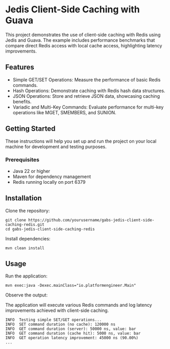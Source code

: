 # Jedis Client-Side Caching with Guava

This project demonstrates the use of client-side caching with Redis using Jedis and Guava. The example includes performance benchmarks that compare direct Redis access with local cache access, highlighting latency improvements.

## Features

- Simple GET/SET Operations: Measure the performance of basic Redis commands.
- Hash Operations: Demonstrate caching with Redis hash data structures.
- JSON Operations: Store and retrieve JSON data, showcasing caching benefits.
- Variadic and Multi-Key Commands: Evaluate performance for multi-key operations like MGET, SMEMBERS, and SUNION.

## Getting Started

These instructions will help you set up and run the project on your local machine for development and testing purposes.

### Prerequisites

- Java 22 or higher
- Maven for dependency management
- Redis running locally on port 6379

## Installation

Clone the repository:
```shell
git clone https://github.com/yourusername/gabs-jedis-client-side-caching-redis.git
cd gabs-jedis-client-side-caching-redis
```

Install dependencies:
```shell
mvn clean install
```

## Usage

Run the application:
```shell
mvn exec:java -Dexec.mainClass="io.platformengineer.Main"
```

Observe the output:

The application will execute various Redis commands and log latency improvements achieved with client-side caching.

```shell
INFO  Testing simple SET/GET operations...
INFO  SET command duration (no cache): 120000 ns
INFO  GET command duration (server): 50000 ns, value: bar
INFO  GET command duration (cache hit): 5000 ns, value: bar
INFO  GET operation latency improvement: 45000 ns (90.00%)
...
```
